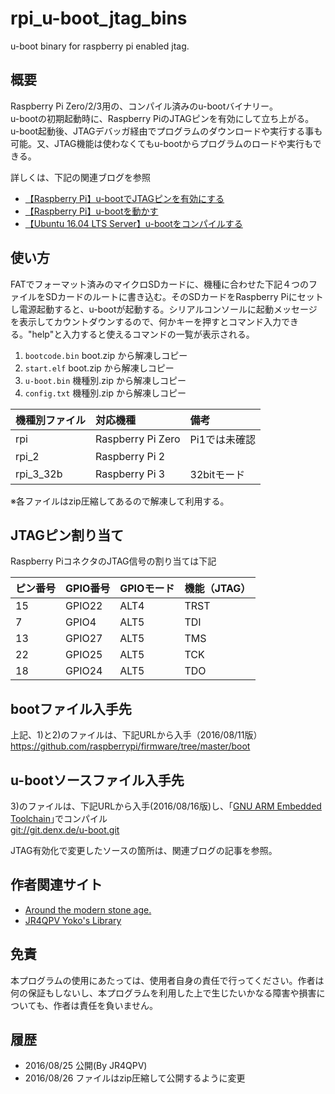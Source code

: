 rpi_u-boot_jtag_bins
====================
u-boot binary for raspberry pi enabled jtag.

概要
----
Raspberry Pi Zero/2/3用の、コンパイル済みのu-bootバイナリー。  
u-bootの初期起動時に、Raspberry PiのJTAGピンを有効にして立ち上がる。  
u-boot起動後、JTAGデバッガ経由でプログラムのダウンロードや実行する事も可能。又、JTAG機能は使わなくてもu-bootからプログラムのロードや実行もできる。

詳しくは、下記の関連ブログを参照

* [【Raspberry Pi】u-bootでJTAGピンを有効にする](http://jr4qpv.hatenablog.com/entry/2016/08/23/142543)
* [【Raspberry Pi】u-bootを動かす](http://jr4qpv.hatenablog.com/entry/2016/08/13/084519)
* [【Ubuntu 16.04 LTS Server】u-bootをコンパイルする](http://jr4qpv.hatenablog.com/entry/2016/08/11/093517)

使い方
------
FATでフォーマット済みのマイクロSDカードに、機種に合わせた下記４つのファイルをSDカードのルートに書き込む。そのSDカードをRaspberry Piにセットし電源起動すると、u-bootが起動する。シリアルコンソールに起動メッセージを表示してカウントダウンするので、何かキーを押すとコマンド入力できる。"help"と入力すると使えるコマンドの一覧が表示される。

1. `bootcode.bin`    boot.zip から解凍しコピー
2. `start.elf`       boot.zip から解凍しコピー
3. `u-boot.bin`      機種別.zip から解凍しコピー
4. `config.txt`      機種別.zip から解凍しコピー

|機種別ファイル|対応機種         |備考            |
|:-------------|:----------------|:---------------|
|rpi           |Raspberry Pi Zero|Pi1では未確認   |
|rpi_2         |Raspberry Pi 2   |                |
|rpi_3_32b     |Raspberry Pi 3   |32bitモード     |

※各ファイルはzip圧縮してあるので解凍して利用する。

JTAGピン割り当て
----------------
Raspberry PiコネクタのJTAG信号の割り当ては下記

|ピン番号|GPIO番号|GPIOモード|機能（JTAG）|
|:-------|:-------|:---------|:-----------|
|15      |GPIO22  |ALT4      |TRST        |
|7       |GPIO4   |ALT5      |TDI         |
|13      |GPIO27  |ALT5      |TMS         |
|22      |GPIO25  |ALT5      |TCK         |
|18      |GPIO24  |ALT5      |TDO         |

bootファイル入手先
------------------
上記、1)と2)のファイルは、下記URLから入手（2016/08/11版）  
<https://github.com/raspberrypi/firmware/tree/master/boot>

u-bootソースファイル入手先
--------------------------
3)のファイルは、下記URLから入手(2016/08/16版)し、｢[GNU ARM Embedded Toolchain](https://launchpad.net/gcc-arm-embedded)｣でコンパイル  
<git://git.denx.de/u-boot.git>

JTAG有効化で変更したソースの箇所は、関連ブログの記事を参照。

作者関連サイト
--------------
* [Around the modern stone age.](http://jr4qpv.hatenablog.com/)
* [JR4QPV Yoko's Library](http://jr4qpv.my.coocan.jp/)

免責
----
本プログラムの使用にあたっては、使用者自身の責任で行ってください。作者は何の保証もしないし、本プログラムを利用した上で生じたいかなる障害や損害についても、作者は責任を負いません。


履歴
----
* 2016/08/25 公開(By JR4QPV)
* 2016/08/26 ファイルはzip圧縮して公開するように変更
